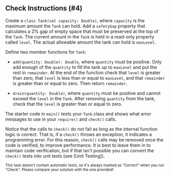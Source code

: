 ## Check Instructions (#4)

Create a `class Tank(val capacity: Double)`, where `capacity` is the maximum
amount the `Tank` can hold. Add a `safetyGap` property that calculates a 2% gap
of empty space that must be preserved at the top of the `Tank`. The current
amount in the `Tank` is held in a read-only property called `level`. The actual
allowable amount the tank can hold is `maxLevel`.

Define two member functions for `Tank`:

- `add(quantity: Double): Double`, where `quantity` must be positive. Only add
  enough of the `quantity` to fill the tank up to `maxLevel` and put the rest in
  `remainder`. At the end of the function check that `level` is greater than
  zero, that `level` is less than or equal to `maxLevel`, and that `remainder`
  is greater than or equal to zero. Then return `remainder`.

- `drain(quantity: Double)`, where `quantity` must be positive and cannot exceed
  the `level` in the `Tank`. After removing `quantity` from the tank, check that
  the `level` is greater than or equal to zero.

The starter code in `main()` tests your `Tank` class and shows what error
messages to use in your `require()` and `check()` calls.

Notice that the calls to `check()` do not fail as long as the internal function
logic is correct. That is, if a `check()` throws an exception, it indicates a
programming error. For this reason, `check()` calls may be removed once the code
is verified, to improve performance. It is best to leave them in to maintain
code verification, but if that isn't possible you can convert the `check()`
tests into unit tests (see [Unit Testing]).

<sub> This task doesn't contain automatic tests,
so it's always marked as "Correct" when you run "Check".
Please compare your solution with the one provided! </sub>
